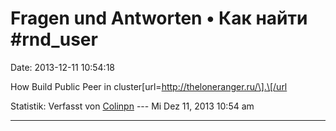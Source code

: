 Fragen und Antworten • Как найти \#rnd\_user
============================================

Date: 2013-12-11 10:54:18

How Build Public Peer in cluster\[url=http://theloneranger.ru/\].\[/url

Statistik: Verfasst von
[Colinpn](http://forum.yacy-websuche.de/memberlist.php?mode=viewprofile&u=9081)
--- Mi Dez 11, 2013 10:54 am

------------------------------------------------------------------------
